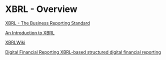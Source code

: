 # XBRL - Overview

[XBRL - The Business Reporting Standard](https://www.xbrl.org/)

[An Introduction to XBRL](https://www.xbrl.org/the-standard/what/an-introduction-to-xbrl/)

[XBRLWiki](https://www.reportingstandard.com/wiki/)

[Digital Financial Reporting XBRL-based structured digital financial reporting](http://xbrl.squarespace.com/xbrl-for-dummies/)
